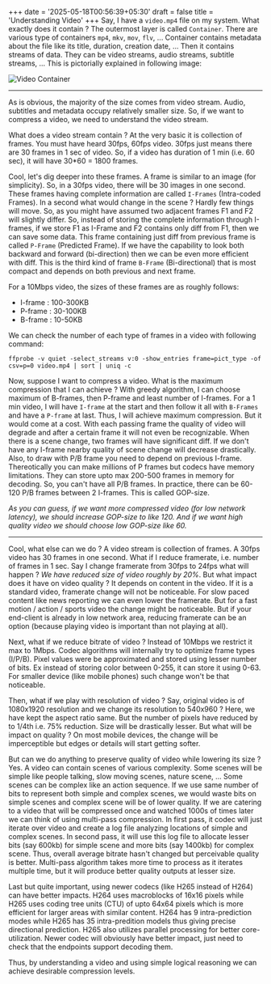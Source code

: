 +++
date = '2025-05-18T00:56:39+05:30'
draft = false
title = 'Understanding Video'
+++
Say, I have a `video.mp4` file on my system. What exactly does it contain ? The outermost layer is called `Container`. There are various type of containers `mp4`, `mkv`, `mov`, `flv`, ... Container contains metadata about the file like its title, duration, creation date, ... Then it contains streams of data. They can be video streams, audio streams, subtitle streams, ... This is pictorially explained in following image: 

![Video Container](/images/video-container.svg)

---
As is obvious, the majority of the size comes from video stream. Audio, subtitles and metadata occupy relatively smaller size. So, if we want to compress a video, we need to understand the video stream. 

What does a video stream contain ? At the very basic it is collection of frames. You must have heard 30fps, 60fps video. 30fps just means there are 30 frames in 1 sec of video. So, if a video has duration of 1 min (i.e. 60 sec), it will have 30*60 = 1800 frames. 

Cool, let's dig deeper into these frames. A frame is similar to an image (for simplicity). So, in a 30fps video, there will be 30 images in one second. These frames having complete information are called `I-Frames` (Intra-coded Frames). In a second what would change in the scene ? Hardly few things will move. So, as you might have assumed two adjacent frames F1 and F2 will slightly differ. So, instead of storing the complete information through I-frames, if we store F1 as I-Frame and F2 contains only diff from F1, then we can save some data. This frame containing just diff from previous frame is called `P-Frame` (Predicted Frame). If we have the capability to look both backward and forward (bi-direction) then we can be even more efficient with diff. This is the third kind of frame `B-Frame` (Bi-directional) that is most compact and depends on both previous and next frame. 

For a 10Mbps video, the sizes of these frames are as roughly follows:
- I-frame : 100-300KB
- P-frame : 30-100KB
- B-frame : 10-50KB

We can check the number of each type of frames in a video with following command: 
```
ffprobe -v quiet -select_streams v:0 -show_entries frame=pict_type -of csv=p=0 video.mp4 | sort | uniq -c
```

Now, suppose I want to compress a video. What is the maximum compression that I can achieve ? With greedy algorithm, I can choose maximum of B-frames, then P-frame and least number of I-frames. For a 1 min video, I will have `I-frame` at the start and then follow it all with `B-Frames` and have a `P-frame` at last. Thus, I will achieve maximum compression. But it would come at a cost. With each passing frame the quality of video will degrade and after a certain frame it will not even be recognizable. When there is a scene change, two frames will have significant diff. If we don't have any I-frame nearby quality of scene change will decrease drastically. Also, to draw with P/B frame you need to depend on previous I-frame. Thereotically you can make millions of P frames but codecs have memory limitations. They can store upto max 200-500 frames in memory for decoding. So, you can't have all P/B frames. In practice, there can be 60-120 P/B frames between 2 I-frames. This is called GOP-size. 

*As you can guess, if we want more compressed video (for low network latency), we should increase GOP-size to like 120. And if we want high quality video we should choose low GOP-size like 60.*

---
Cool, what else can we do ? A video stream is collection of frames. A 30fps video has 30 frames in one second. What if I reduce framerate, i.e. number of frames in 1 sec. Say I change framerate from 30fps to 24fps what will happen ? *We have reduced size of video roughly by 20%*. But what impact does it have on video quality ? It depends on content in the video. If it is a standard video, framerate change will not be noticeable. For slow paced content like news reporting we can even lower the framerate. But for a fast motion / action / sports video the change might be noticeable. But if your end-client is already in low network area, reducing framerate can be an option (because playing video is important than not playing at all). 

Next, what if we reduce bitrate of video ? Instead of 10Mbps we restrict it max to 1Mbps. Codec algorithms will internally try to optimize frame types (I/P/B). Pixel values were be approximated and stored using lesser number of bits. Ex instead of storing color between 0-255, it can store it using 0-63. For smaller device (like mobile phones) such change won't be that noticeable. 

Then, what if we play with resolution of video ? Say, original video is of 1080x1920 resolution and we change its resolution to 540x960 ? Here, we have kept the aspect ratio same. But the number of pixels have reduced by to 1/4th i.e. 75% reduction. Size will be drastically lesser. But what will be impact on quality ? On most mobile devices, the change will be imperceptible but edges or details will start getting softer. 

But can we do anything to preserve quality of video while lowering its size ? Yes. A video can contain scenes of various complexity. Some scenes will be simple like people talking, slow moving scenes, nature scene, ... Some scenes can be complex like an action sequence. If we use same number of bits to represent both simple and complex scenes, we would waste bits on simple scenes and complex scene will be of lower quality. If we are catering to a video that will be compressed once and watched 1000s of times later we can think of using multi-pass compression. In first pass, it codec will just iterate over video and create a log file analyzing locations of simple and complex scenes. In second pass, it will use this log file to allocate lesser bits (say 600kb) for simple scene and more bits (say 1400kb) for complex scene. Thus, overall average bitrate hasn't changed but perceivable quality is better. Multi-pass algorithm takes more time to process as it iterates multiple time, but it will produce better quality outputs at lesser size. 

Last but quite important, using newer codecs (like H265 instead of H264) can have better impacts. H264 uses macroblocks of 16x16 pixels while H265 uses coding tree units (CTU) of upto 64x64 pixels which is more efficient for larger areas with similar content. H264 has 9 intra-prediction modes while H265 has 35 intra-predition models thus giving precise directional prediction. H265 also utilizes parallel processing for better core-utilization. Newer codec will obviously have better impact, just need to check that the endpoints support decoding them. 

Thus, by understanding a video and using simple logical reasoning we can achieve desirable compression levels.
